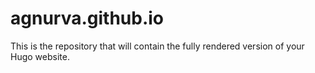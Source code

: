# agnurva.github.io
This is the repository that will contain the fully rendered version of your Hugo website.
